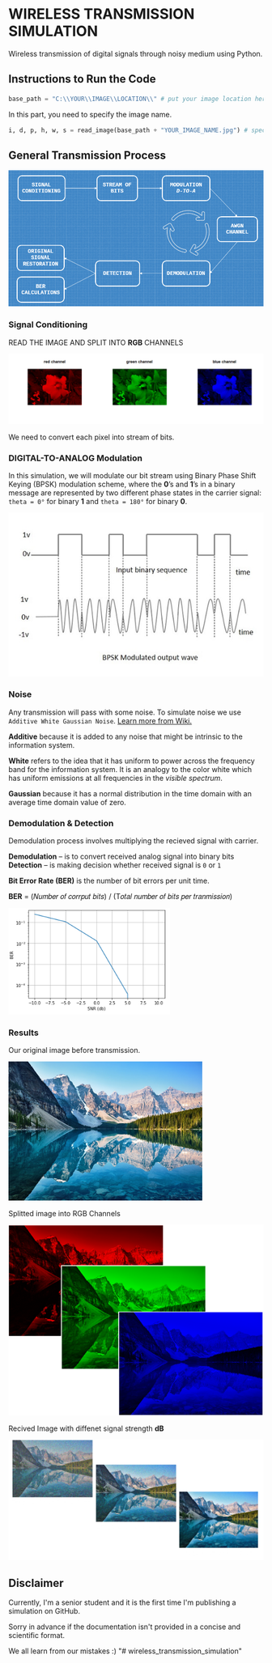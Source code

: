 # WIRELESS TRANSMISSION SIMULATION
Wireless transmission of digital signals through noisy medium using Python.

## Instructions to Run the Code

```Python
base_path = "C:\\YOUR\\IMAGE\\LOCATION\\" # put your image location here.
```

In this part, you need to specify the image name.

```Python
i, d, p, h, w, s = read_image(base_path + "YOUR_IMAGE_NAME.jpg") # specify your image name inside your base_path
```

## General Transmission Process

![alt trans-process](./screens/process.png)

### Signal Conditioning

READ THE IMAGE AND SPLIT INTO **RGB** CHANNELS

![alt rgb_channels](./screens/rgb_channels.png)

We need to convert each pixel into stream of bits.

### DIGITAL-TO-ANALOG Modulation

In this simulation, we will modulate our bit stream using Binary Phase Shift Keying (BPSK)  modulation scheme, where the **0**’s and **1**’s in a binary message are represented by two different phase states in the carrier signal:   `theta = 0°` for binary **1** and `theta = 180°` for binary **0**.

![alt bpsk](./screens/bpsk.png)

### Noise
Any transmission will pass with some noise. To simulate noise we use `Additive White Gaussian Noise`. [Learn more from Wiki.](https://en.wikipedia.org/wiki/Additive_white_Gaussian_noise)

**Additive** because it is added to any noise that might be intrinsic to the information system.

**White** refers to the idea that it has uniform to power across the frequency band for the information system. It is an analogy to the color white which has uniform emissions at all frequencies in the *visible spectrum*.

**Gaussian** because it has a normal distribution in the time domain with an average time domain value of zero.

### Demodulation & Detection

Demodulation process involves multiplying the recieved signal with carrier.

**Demodulation** – is to convert received analog signal into binary bits
**Detection** – is making decision whether received signal is `0` or `1`

**Bit Error Rate (BER)** is the number of bit errors per unit time.

**BER** = (𝑁𝑢𝑚𝑏𝑒𝑟 𝑜𝑓 𝑐𝑜𝑟𝑟𝑝𝑢𝑡 𝑏𝑖𝑡𝑠) / (T𝑜𝑡𝑎𝑙 𝑛𝑢𝑚𝑏𝑒𝑟 𝑜𝑓 𝑏𝑖𝑡𝑠 𝑝𝑒𝑟 𝑡𝑟𝑎𝑛𝑚𝑖𝑠𝑠𝑖𝑜𝑛)

![alt ber](./screens/ber.png)

### Results

Our original image before transmission.

![alt original](./screens/orig.png)

Splitted image into RGB Channels

![alt rgb](./screens/rgb.png)

Recived Image with diffenet signal strength **dB**

![alt recv](./screens/recv.png)


## Disclaimer
Currently, I'm a senior student  and it is the first time I'm publishing a simulation on GitHub.

Sorry in advance if the documentation isn't provided in a concise and scientific format.

We all learn from our mistakes :)
"# wireless_transmission_simulation" 
